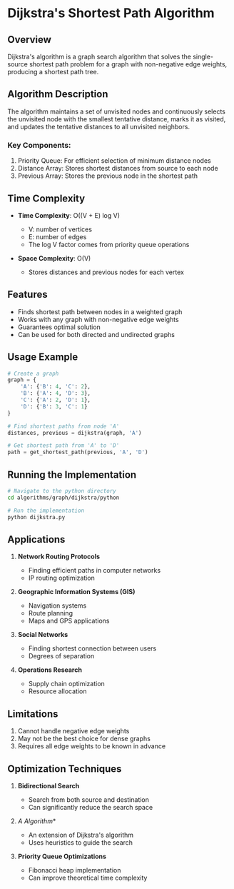 # Dijkstra's Shortest Path Algorithm

## Overview
Dijkstra's algorithm is a graph search algorithm that solves the single-source shortest path problem for a graph with non-negative edge weights, producing a shortest path tree.

## Algorithm Description

The algorithm maintains a set of unvisited nodes and continuously selects the unvisited node with the smallest tentative distance, marks it as visited, and updates the tentative distances to all unvisited neighbors.

### Key Components:
1. Priority Queue: For efficient selection of minimum distance nodes
2. Distance Array: Stores shortest distances from source to each node
3. Previous Array: Stores the previous node in the shortest path

## Time Complexity

- **Time Complexity**: O((V + E) log V)
  - V: number of vertices
  - E: number of edges
  - The log V factor comes from priority queue operations

- **Space Complexity**: O(V)
  - Stores distances and previous nodes for each vertex

## Features

- Finds shortest path between nodes in a weighted graph
- Works with any graph with non-negative edge weights
- Guarantees optimal solution
- Can be used for both directed and undirected graphs

## Usage Example

```python
# Create a graph
graph = {
    'A': {'B': 4, 'C': 2},
    'B': {'A': 4, 'D': 3},
    'C': {'A': 2, 'D': 1},
    'D': {'B': 3, 'C': 1}
}

# Find shortest paths from node 'A'
distances, previous = dijkstra(graph, 'A')

# Get shortest path from 'A' to 'D'
path = get_shortest_path(previous, 'A', 'D')
```

## Running the Implementation

```bash
# Navigate to the python directory
cd algorithms/graph/dijkstra/python

# Run the implementation
python dijkstra.py
```

## Applications

1. **Network Routing Protocols**
   - Finding efficient paths in computer networks
   - IP routing optimization

2. **Geographic Information Systems (GIS)**
   - Navigation systems
   - Route planning
   - Maps and GPS applications

3. **Social Networks**
   - Finding shortest connection between users
   - Degrees of separation

4. **Operations Research**
   - Supply chain optimization
   - Resource allocation

## Limitations

1. Cannot handle negative edge weights
2. May not be the best choice for dense graphs
3. Requires all edge weights to be known in advance

## Optimization Techniques

1. **Bidirectional Search**
   - Search from both source and destination
   - Can significantly reduce the search space

2. **A* Algorithm**
   - An extension of Dijkstra's algorithm
   - Uses heuristics to guide the search

3. **Priority Queue Optimizations**
   - Fibonacci heap implementation
   - Can improve theoretical time complexity
